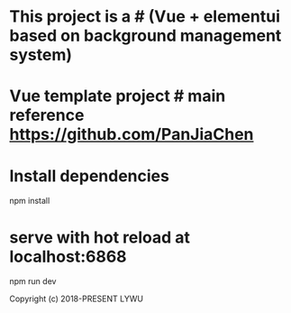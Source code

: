 # This project is a # (Vue + elementui based on background management system)
# Vue template project # main reference https://github.com/PanJiaChen

# Install dependencies
npm install

# serve with hot reload at localhost:6868
npm run dev


Copyright (c) 2018-PRESENT LYWU